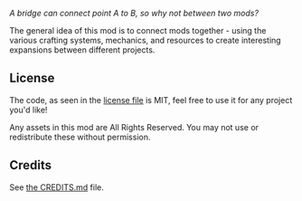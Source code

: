 *A bridge can connect point A to B, so why not between two mods?*

The general idea of this mod is to connect mods together - using the various crafting systems, mechanics, and resources to create interesting expansions between different projects.

## License

The code, as seen in the [license file](LICENSE.txt) is MIT, feel free to use it for any project you'd like!

Any assets in this mod are All Rights Reserved. You may not use or redistribute these without permission.

## Credits

See [the CREDITS.md](CREDITS.md) file. 
